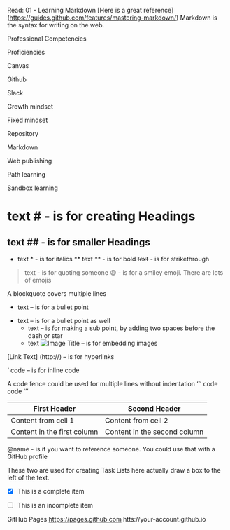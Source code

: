 Read: 01 - Learning Markdown
[Here is a great reference] (https://guides.github.com/features/mastering-markdown/)
Markdown is the syntax for writing on the web.

Professional Competencies

Proficiencies

Canvas

Github

Slack

Growth mindset

Fixed mindset

Repository

Markdown

Web publishing

Path learning

Sandbox learning

# text # - is for creating Headings
## text ## - is for smaller Headings
* text * - is for italics
** text ** - is for bold
~~text~~ - is for strikethrough
> text - is for quoting someone
:smiley: - is for a smiley emoji. There are lots of emojis

A blockquote covers multiple lines 
>
>

* text – is for a bullet point
- text – is for a bullet point as well
  - text – is for making a sub point, by adding two spaces before the dash or star
  * text
![Image Title](https://) – is for embedding images

[Link Text] (http://) – is for hyperlinks

‘ code – is for inline code

A code fence could be used for multiple lines without indentation
‘’’
code
code
‘’’

First Header | Second Header
-----------------|---------------------
Content from cell 1 | Content from cell 2
Content in the first column | Content in the second column

@name - is if you want to reference someone. You could use that with a GitHub profile

These two are used for creating Task Lists here actually draw a box to the left of the text.
- [x] This is a complete item
- [ ] This is an incomplete item


GitHub Pages
https://pages.github.com
htts://your-account.github.io